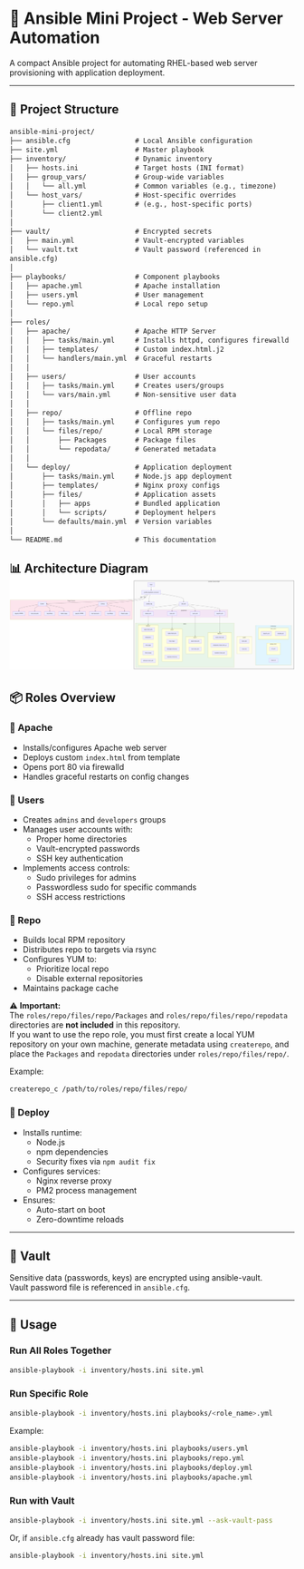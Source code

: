 # 🚀 Ansible Mini Project - Web Server Automation

A compact Ansible project for automating RHEL-based web server provisioning with application deployment.

---

## 📂 Project Structure
```text
ansible-mini-project/
├── ansible.cfg                # Local Ansible configuration
├── site.yml                   # Master playbook
├── inventory/                 # Dynamic inventory
│   ├── hosts.ini              # Target hosts (INI format)
│   ├── group_vars/            # Group-wide variables
│   │   └── all.yml            # Common variables (e.g., timezone)
│   └── host_vars/             # Host-specific overrides
│       ├── client1.yml        # (e.g., host-specific ports)
│       └── client2.yml
│
├── vault/                     # Encrypted secrets
│   ├── main.yml               # Vault-encrypted variables
│   └── vault.txt              # Vault password (referenced in ansible.cfg)
│
├── playbooks/                 # Component playbooks
│   ├── apache.yml             # Apache installation
│   ├── users.yml              # User management
│   └── repo.yml               # Local repo setup
│
├── roles/
│   ├── apache/                # Apache HTTP Server
│   │   ├── tasks/main.yml     # Installs httpd, configures firewalld
│   │   ├── templates/         # Custom index.html.j2
│   │   └── handlers/main.yml  # Graceful restarts
│   │
│   ├── users/                 # User accounts
│   │   ├── tasks/main.yml     # Creates users/groups
│   │   └── vars/main.yml      # Non-sensitive user data
│   │
│   ├── repo/                  # Offline repo
│   │   ├── tasks/main.yml     # Configures yum repo
│   │   └── files/repo/        # Local RPM storage
│   │       ├── Packages       # Package files
│   │       └── repodata/      # Generated metadata
│   │
│   └── deploy/                # Application deployment
│       ├── tasks/main.yml     # Node.js app deployment
│       ├── templates/         # Nginx proxy configs
│       ├── files/             # Application assets
│       │   ├── apps           # Bundled application
│       │   └── scripts/       # Deployment helpers
│       └── defaults/main.yml  # Version variables
│
└── README.md                  # This documentation
```
📊 Architecture Diagram
![Alt text](architecture-diagram.png)
---

## 📦 Roles Overview

### 🔹 Apache
- Installs/configures Apache web server  
- Deploys custom `index.html` from template  
- Opens port 80 via firewalld  
- Handles graceful restarts on config changes  

### 🔹 Users
- Creates `admins` and `developers` groups  
- Manages user accounts with:  
  - Proper home directories  
  - Vault-encrypted passwords  
  - SSH key authentication  
- Implements access controls:  
  - Sudo privileges for admins  
  - Passwordless sudo for specific commands  
  - SSH access restrictions  

### 🔹 Repo
- Builds local RPM repository  
- Distributes repo to targets via rsync  
- Configures YUM to:  
  - Prioritize local repo  
  - Disable external repositories  
- Maintains package cache  

⚠ **Important:**  
The `roles/repo/files/repo/Packages` and `roles/repo/files/repo/repodata` directories are **not included** in this repository.  
If you want to use the repo role, you must first create a local YUM repository on your own machine, generate metadata using `createrepo`, and place the `Packages` and `repodata` directories under `roles/repo/files/repo/`.

Example:
```bash
createrepo_c /path/to/roles/repo/files/repo/
```

### 🔹 Deploy
- Installs runtime:  
  - Node.js  
  - npm dependencies  
  - Security fixes via `npm audit fix`  
- Configures services:  
  - Nginx reverse proxy  
  - PM2 process management  
- Ensures:  
  - Auto-start on boot  
  - Zero-downtime reloads  

---

## 🔐 Vault
Sensitive data (passwords, keys) are encrypted using ansible-vault.  
Vault password file is referenced in `ansible.cfg`.

---

## 🚀 Usage

### Run All Roles Together
```bash
ansible-playbook -i inventory/hosts.ini site.yml
```

### Run Specific Role
```bash
ansible-playbook -i inventory/hosts.ini playbooks/<role_name>.yml
```
Example:
```bash
ansible-playbook -i inventory/hosts.ini playbooks/users.yml
ansible-playbook -i inventory/hosts.ini playbooks/repo.yml
ansible-playbook -i inventory/hosts.ini playbooks/deploy.yml
ansible-playbook -i inventory/hosts.ini playbooks/apache.yml
```

### Run with Vault
```bash
ansible-playbook -i inventory/hosts.ini site.yml --ask-vault-pass
```
Or, if `ansible.cfg` already has vault password file:
```bash
ansible-playbook -i inventory/hosts.ini site.yml
```
